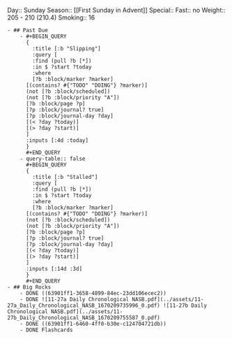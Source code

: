 Day:: Sunday
Season:: [[First Sunday in Advent]]
Special:: 
Fast:: no
Weight:: 205 - 210 (210.4)
Smoking:: 16

	- ## Past Due
		- #+BEGIN_QUERY
		  {
		    :title [:b "Slipping"]
		    :query [
		    :find (pull ?b [*])
		    :in $ ?start ?today
		    :where
		    [?b :block/marker ?marker]
		  [(contains? #{"TODO" "DOING"} ?marker)]
		  (not [?b :block/scheduled])
		  (not [?b :block/priority "A"])
		  [?b :block/page ?p]
		  [?p :block/journal? true]
		  [?p :block/journal-day ?day]
		  [(< ?day ?today)]
		  [(> ?day ?start)]
		  ]
		  :inputs [:4d :today]
		  }
		  #+END_QUERY
		- query-table:: false
		  #+BEGIN_QUERY
		  {
		    :title [:b "Stalled"]
		    :query [
		    :find (pull ?b [*])
		    :in $ ?start ?today
		    :where
		    [?b :block/marker ?marker]
		  [(contains? #{"TODO" "DOING"} ?marker)]
		  (not [?b :block/scheduled])
		  (not [?b :block/priority "A"])
		  [?b :block/page ?p]
		  [?p :block/journal? true]
		  [?p :block/journal-day ?day]
		  [(< ?day ?today)]
		  [(> ?day ?start)]
		  ]
		  :inputs [:14d :3d]
		  }
		  #+END_QUERY
	- ## Big Rocks
		- DONE ((63901ff1-3658-4899-84ec-23dd106ecec2))
		- DONE ![11-27a Daily Chronological NASB.pdf](../assets/11-27a_Daily_Chronological_NASB_1670209735996_0.pdf) ![11-27b Daily Chronological NASB.pdf](../assets/11-27b_Daily_Chronological_NASB_1670209755587_0.pdf)
		- DONE ((63901ff1-6460-4ff0-b30e-c124704721db))
		- DONE Flashcards